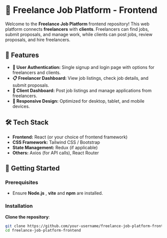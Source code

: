 # 🌟 Freelance Job Platform - Frontend

Welcome to the **Freelance Job Platform** frontend repository! This web platform connects **freelancers** with **clients**. Freelancers can find jobs, submit proposals, and manage work, while clients can post jobs, review proposals, and hire freelancers. 

## 🚀 Features

- **🔐 User Authentication:** Single signup and login page with options for freelancers and clients.
- **📋 Freelancer Dashboard:** View job listings, check job details, and submit proposals.
- **💼 Client Dashboard:** Post job listings and manage applications from freelancers.
- **📱 Responsive Design:** Optimized for desktop, tablet, and mobile devices.

## 🛠️ Tech Stack

- **Frontend:** React (or your choice of frontend framework)
- **CSS Framework:** Tailwind CSS / Bootstrap
- **State Management:** Redux (if applicable)
- **Others:** Axios (for API calls), React Router

## 📖 Getting Started

### Prerequisites

- Ensure **Node.js** , **vite** and **npm** are installed.

### Installation
 **Clone the repository**:
   ```bash
   git clone https://github.com/your-username/freelance-job-platform-frontend.git
   cd freelance-job-platform-frontend

